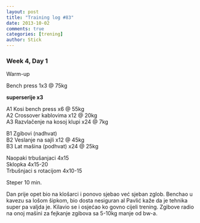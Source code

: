 ```yaml
---
layout: post
title: "Training log #83"
date: 2013-10-02
comments: true
categories: [trening]
author: Stick
---
```


### Week 4, Day 1  

Warm-up  

Bench press 1x3 @ 75kg   

**superserije x3**   

A1 Kosi bench press x6 @ 55kg  
A2 Crossover kablovima x12 @ 20kg  
A3 Razvlačenje na kosoj klupi x24 @ 7kg    

B1 Zgibovi (nadhvat)   
B2 Veslanje na sajli x12 @ 45kg   
B3 Lat mašina (podhvat) x24 @ 25kg     

Naopaki trbušanjaci 4x15  
Sklopka 4x15-20   
Trbušnjaci s rotacijom 4x10-15    

Steper 10 min.   

Dan prije opet bio na klošarci i ponovo sjebao već sjeban zglob. Benchao u kavezu sa lošom šipkom, bio dosta nesiguran al Pavlić kaže da je tehnika super pa valjda je. Kilavio se i osjećao ko govno cijeli trening. Zgibove radio na onoj mašini za fejkanje zgibova sa 5-10kg manje od bw-a. 


